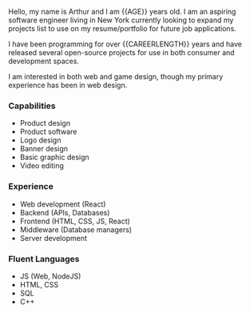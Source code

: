 Hello, my name is Arthur and I am {{AGE}} years old. I am an aspiring software engineer living in New York currently looking to expand my projects list to use on my resume/portfolio for future job applications.

I have been programming for over {{CAREERLENGTH}} years and have released several open-source projects for use in both consumer and development spaces.

I am interested in both web and game design, though my primary experience has been in web design.

### Capabilities
- Product design
- Product software
- Logo design
- Banner design
- Basic graphic design
- Video editing

### Experience
- Web development (React)
- Backend (APIs, Databases)
- Frontend (HTML, CSS, JS, React)
- Middleware (Database managers)
- Server development

### Fluent Languages
- JS (Web, NodeJS)
- HTML, CSS
- SQL
- C++